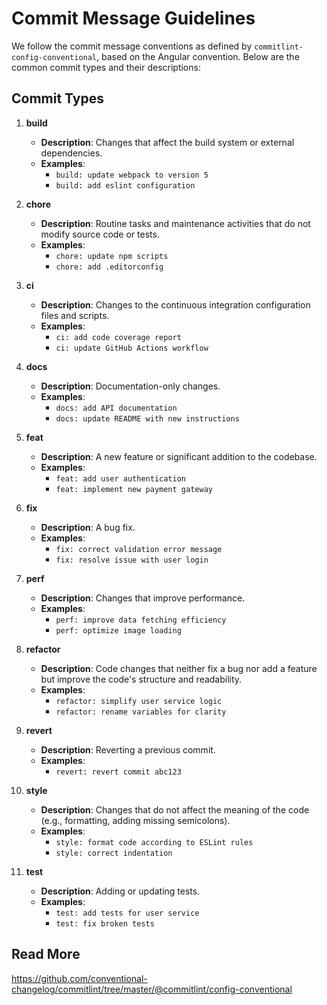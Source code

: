 # Commit Message Guidelines

We follow the commit message conventions as defined by `commitlint-config-conventional`, based on the Angular convention. Below are the common commit types and their descriptions:

## Commit Types

1. **build**
   - **Description**: Changes that affect the build system or external dependencies.
   - **Examples**:
     - `build: update webpack to version 5`
     - `build: add eslint configuration`

2. **chore**
   - **Description**: Routine tasks and maintenance activities that do not modify source code or tests.
   - **Examples**:
     - `chore: update npm scripts`
     - `chore: add .editorconfig`

3. **ci**
   - **Description**: Changes to the continuous integration configuration files and scripts.
   - **Examples**:
     - `ci: add code coverage report`
     - `ci: update GitHub Actions workflow`

4. **docs**
   - **Description**: Documentation-only changes.
   - **Examples**:
     - `docs: add API documentation`
     - `docs: update README with new instructions`

5. **feat**
   - **Description**: A new feature or significant addition to the codebase.
   - **Examples**:
     - `feat: add user authentication`
     - `feat: implement new payment gateway`

6. **fix**
   - **Description**: A bug fix.
   - **Examples**:
     - `fix: correct validation error message`
     - `fix: resolve issue with user login`

7. **perf**
   - **Description**: Changes that improve performance.
   - **Examples**:
     - `perf: improve data fetching efficiency`
     - `perf: optimize image loading`

8. **refactor**
   - **Description**: Code changes that neither fix a bug nor add a feature but improve the code's structure and readability.
   - **Examples**:
     - `refactor: simplify user service logic`
     - `refactor: rename variables for clarity`

9. **revert**
   - **Description**: Reverting a previous commit.
   - **Examples**:
     - `revert: revert commit abc123`

10. **style**
    - **Description**: Changes that do not affect the meaning of the code (e.g., formatting, adding missing semicolons).
    - **Examples**:
      - `style: format code according to ESLint rules`
      - `style: correct indentation`

11. **test**
    - **Description**: Adding or updating tests.
    - **Examples**:
      - `test: add tests for user service`
      - `test: fix broken tests`

## Read More

<https://github.com/conventional-changelog/commitlint/tree/master/@commitlint/config-conventional>
